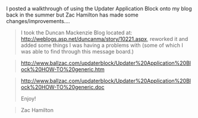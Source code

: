 I posted a walkthrough of using the Updater Application Block onto my blog back in the summer but Zac Hamilton has made some changes/improvements&#8230;.

> I took the Duncan Mackenzie Blog located at: <a href="http://weblogs.asp.net/duncanma/story/10221.aspx" target="_blank" class="broken_link">http://weblogs.asp.net/duncanma/story/10221.aspx</a>, reworked it and added some things I was having a problems with (some of which I was able to find through this message board.)
  
> 
  
> <a href="http://www.ballzac.com/updaterblock/Updater%20Application%20Block%20HOW-TO%20generic.htm" target="_blank" class="broken_link">http://www.ballzac.com/updaterblock/Updater%20Application%20Block%20HOW-TO%20generic.htm</a>
  
> <a href="http://www.ballzac.com/updaterblock/Updater%20Application%20Block%20HOW-TO%20generic.doc" target="_blank" class="broken_link">http://www.ballzac.com/updaterblock/Updater%20Application%20Block%20HOW-TO%20generic.doc</a>
> 
> Enjoy!
  
> 
  
> Zac Hamilton
